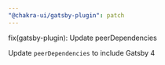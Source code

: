 ```yaml
---
"@chakra-ui/gatsby-plugin": patch
---
```


fix(gatsby-plugin): Update peerDependencies

Update `peerDependencies` to include Gatsby 4
